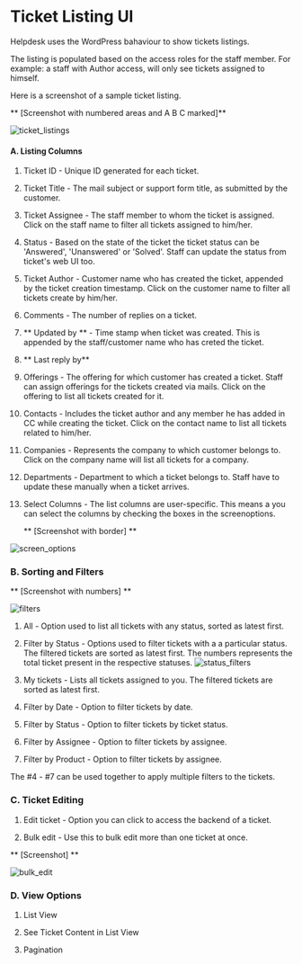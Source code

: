 # Ticket Listing UI

Helpdesk uses the WordPress bahaviour to show tickets listings.

The listing is populated based on the access roles for the staff member. For example: a staff with Author access, will only see tickets assigned to himself.

Here is a screenshot of a sample ticket listing.

** [Screenshot with numbered areas and A B C marked]**

![ticket_listings](https://cloud.githubusercontent.com/assets/9676513/6466123/77f6e04a-c1eb-11e4-87da-8f4667f82156.png)


#### A. Listing Columns

1. Ticket ID - Unique ID generated for each ticket.

2. Ticket Title -  The mail subject or support form title, as submitted by the customer.

3. Ticket Assignee - The staff member to whom the ticket is assigned. Click on the staff name to filter all tickets assigned to him/her.

4. Status -  Based on the state of the ticket the ticket status can be 'Answered', 'Unanswered' or 'Solved'. Staff can update the status from ticket's web UI too.

5. Ticket Author - Customer name who has created the ticket, appended by the ticket creation timestamp. Click on the customer name to filter all tickets create by him/her.

6. Comments - The number of replies on a ticket.

7. ** Updated by ** -  Time stamp when ticket was created. This is appended by the staff/customer name who has creted the ticket.

8. ** Last reply by**

9. Offerings -  The offering for which customer has created a ticket. Staff can assign offerings for the tickets created via mails. Click on the offering to list all tickets created for it.

10. Contacts - Includes the ticket author and any member he has added in CC while creating the ticket. Click on the contact name to list all tickets related to him/her.

11. Companies - Represents the company to which customer belongs to. Click on the company name will list all tickets for a company.

12. Departments - Department to which a ticket belongs to. Staff have to update these manually when a ticket arrives.

13. Select Columns - The list columns are user-specific. This means a you can select the columns by checking the boxes in the screenoptions.

    ** [Screenshot with border] **

![screen_options](https://cloud.githubusercontent.com/assets/9676513/6466003/b211db28-c1ea-11e4-9070-2cedef4259e9.png)


### B. Sorting and Filters

** [Screenshot with numbers] **

![filters](https://cloud.githubusercontent.com/assets/9676513/6465970/7adbf31e-c1ea-11e4-8dfd-56dd7c311bd7.png)

1. All - Option used to list all tickets with any status, sorted as latest first.

2. Filter by Status  - Options used to filter tickets with a a particular status. The filtered tickets are sorted as latest first. The numbers represents the total ticket present in the respective statuses.
![status_filters](https://cloud.githubusercontent.com/assets/9676513/6504506/3279fdda-c35e-11e4-86a2-37db8fcf2bca.png)

3. My tickets - Lists all tickets assigned to you. The filtered tickets are sorted as latest first.

4. Filter by Date - Option to filter tickets by date.

5. Filter by Status - Option to filter tickets by ticket status.

6. Filter by Assignee - Option to filter tickets by assignee.

7. Filter by Product - Option to filter tickets by assignee.

The #4 - #7 can be used together to apply multiple filters to the tickets.

### C. Ticket Editing

1. Edit ticket - Option you can click to access the backend of a ticket.

2. Bulk edit - Use this to bulk edit more than one ticket at once.

** [Screenshot] **

![bulk_edit](https://cloud.githubusercontent.com/assets/9676513/6465908/0dac7aca-c1ea-11e4-9219-61e3d967eb22.png)


### D. View Options

1. List View

2. See Ticket Content in List View

3. Pagination

